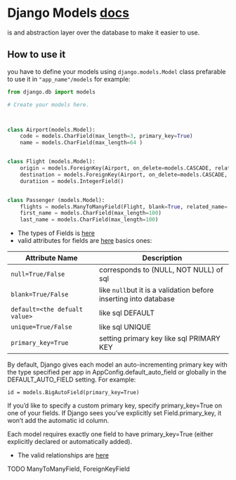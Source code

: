 # Django Models [docs](https://docs.djangoproject.com/en/3.2/ref/models/)
is and abstraction layer over the database to make it easier to use.

## How to use it
you have to define your models using `django.models.Model` class prefarable to use it in `"app_name"/models` for example: 
```python
from django.db import models

# Create your models here.



class Airport(models.Model):
    code = models.CharField(max_length=3, primary_key=True)
    name = models.CharField(max_length=64 )


class Flight (models.Model):
    origin = models.ForeignKey(Airport, on_delete=models.CASCADE, related_name='departure')
    destination = models.ForeignKey(Airport, on_delete=models.CASCADE, related_name='arrival')
    duratiion = models.IntegerField()


class Passenger (models.Model):
    flights = models.ManyToManyField(Flight, blank=True, related_name='passengers')
    first_name = models.CharField(max_length=100)
    last_name = models.CharField(max_length=100)

```
* The types of Fields is [here](https://docs.djangoproject.com/en/3.2/ref/models/fields/#field-types)
* valid attributes for fields are [here](https://docs.djangoproject.com/en/3.2/topics/db/models/#field-options) basics ones:

| Attribute Name                | Description                                                      |
|-------------------------------|------------------------------------------------------------------|
| `null=True/False`             | corresponds to (NULL, NOT NULL) of sql                           |
| `blank=True/False`            | like `null`but it is a validation before inserting into database |
| `default=<the defualt value>` | like sql DEFAULT                                                 |
| `unique=True/False`           | like sql UNIQUE                                                  |
| `primary_key=True`            | setting primary key like sql PRIMARY KEY                            |

By default, Django gives each model an auto-incrementing primary key with the type specified per app in AppConfig.default_auto_field or globally in the DEFAULT_AUTO_FIELD setting. For example:
```pyton
id = models.BigAutoField(primary_key=True)
```
If you’d like to specify a custom primary key, specify primary_key=True on one of your fields. If Django sees you’ve explicitly set Field.primary_key, it won’t add the automatic id column.

Each model requires exactly one field to have primary_key=True (either explicitly declared or automatically added).

* The valid relationships are [here ](https://docs.djangoproject.com/en/3.2/topics/db/models/#relationships)

TODO ManyToManyField, ForeignKeyField
